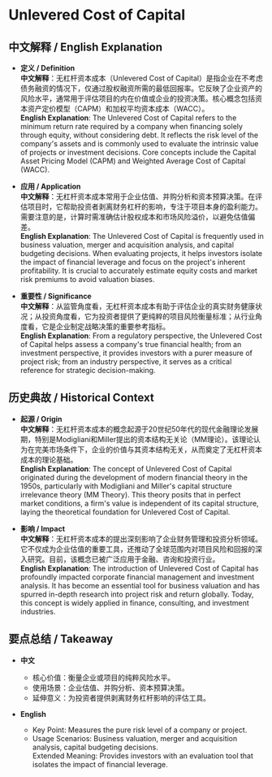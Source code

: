 # Unlevered Cost of Capital

## 中文解释 / English Explanation

* **定义 / Definition**  
  **中文解释**：无杠杆资本成本（Unlevered Cost of Capital）是指企业在不考虑债务融资的情况下，仅通过股权融资所需的最低回报率。它反映了企业资产的风险水平，通常用于评估项目的内在价值或企业的投资决策。核心概念包括资本资产定价模型（CAPM）和加权平均资本成本（WACC）。  
  **English Explanation**: The Unlevered Cost of Capital refers to the minimum return rate required by a company when financing solely through equity, without considering debt. It reflects the risk level of the company's assets and is commonly used to evaluate the intrinsic value of projects or investment decisions. Core concepts include the Capital Asset Pricing Model (CAPM) and Weighted Average Cost of Capital (WACC).

* **应用 / Application**  
  **中文解释**：无杠杆资本成本常用于企业估值、并购分析和资本预算决策。在评估项目时，它帮助投资者剥离财务杠杆的影响，专注于项目本身的盈利能力。需要注意的是，计算时需准确估计股权成本和市场风险溢价，以避免估值偏差。  
  **English Explanation**: The Unlevered Cost of Capital is frequently used in business valuation, merger and acquisition analysis, and capital budgeting decisions. When evaluating projects, it helps investors isolate the impact of financial leverage and focus on the project's inherent profitability. It is crucial to accurately estimate equity costs and market risk premiums to avoid valuation biases.

* **重要性 / Significance**  
  **中文解释**：从监管角度看，无杠杆资本成本有助于评估企业的真实财务健康状况；从投资角度看，它为投资者提供了更纯粹的项目风险衡量标准；从行业角度看，它是企业制定战略决策的重要参考指标。  
  **English Explanation**: From a regulatory perspective, the Unlevered Cost of Capital helps assess a company's true financial health; from an investment perspective, it provides investors with a purer measure of project risk; from an industry perspective, it serves as a critical reference for strategic decision-making.

## 历史典故 / Historical Context

* **起源 / Origin**  
  **中文解释**：无杠杆资本成本的概念起源于20世纪50年代的现代金融理论发展期，特别是Modigliani和Miller提出的资本结构无关论（MM理论）。该理论认为在完美市场条件下，企业的价值与其资本结构无关，从而奠定了无杠杆资本成本的理论基础。  
  **English Explanation**: The concept of Unlevered Cost of Capital originated during the development of modern financial theory in the 1950s, particularly with Modigliani and Miller's capital structure irrelevance theory (MM Theory). This theory posits that in perfect market conditions, a firm's value is independent of its capital structure, laying the theoretical foundation for Unlevered Cost of Capital.

* **影响 / Impact**  
  **中文解释**：无杠杆资本成本的提出深刻影响了企业财务管理和投资分析领域。它不仅成为企业估值的重要工具，还推动了全球范围内对项目风险和回报的深入研究。目前，该概念已被广泛应用于金融、咨询和投资行业。  
  **English Explanation**: The introduction of Unlevered Cost of Capital has profoundly impacted corporate financial management and investment analysis. It has become an essential tool for business valuation and has spurred in-depth research into project risk and return globally. Today, this concept is widely applied in finance, consulting, and investment industries.

## 要点总结 / Takeaway

* **中文**  
  - 核心价值：衡量企业或项目的纯粹风险水平。  
  - 使用场景：企业估值、并购分析、资本预算决策。  
  - 延伸意义：为投资者提供剥离财务杠杆影响的评估工具。

* **English**  
  - Key Point: Measures the pure risk level of a company or project.  
  - Usage Scenarios: Business valuation, merger and acquisition analysis, capital budgeting decisions.  
Extended Meaning: Provides investors with an evaluation tool that isolates the impact of financial leverage.